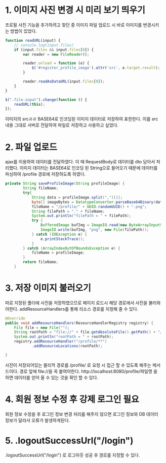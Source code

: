 # 1. 이미지 사진 변경 시 미리 보기 띄우기
프로필 사진 기능을 추가하려고 찾던 중 이미지 파일 업로드 시 바로 이미지를 변경시키는 방법이 있었다.

```javascript
function readURL(input) {
    // console.log(input.files)
    if (input.files && input.files[0]) {
        var reader = new FileReader();

        reader.onload = function (e) {
            $('#register_profile_image').attr('src', e.target.result);
        }

        reader.readAsDataURL(input.files[0]);
    }
}

$(".file-input").change(function () {
    readURL(this);
});
```
이미지의 srcㄹㄹ BASE64로 인코딩된 이미지 데이터로 저장하여 표한한다.
이를 src 내용 그대로 서버로 전달하여 파일로 저장하고 사용하고 싶었다.

# 2. 파일 업로드
ajax를 이용하여 데이터를 전달하였다. 이 때 RequestBody로 데이터를 dto 담아서 처리했다. 이미지 데이터는 BASE64로 인코딩 된 String으로 들어오기 때문에 데이터를 파싱하여 /profile 경로에 저장하도록 하였다.
```java
private String saveProfileImage(String profileImage) {
        String fileName;
        try{
            String data = profileImage.split(",")[1];
            byte[] imageBytes = DatatypeConverter.parseBase64Binary(data);
            fileName = "/profile/" + UUID.randomUUID() + ".png";
            String filePath = "." + fileName;
            System.out.println("filePath = " + filePath);
            try {
                BufferedImage bufImg = ImageIO.read(new ByteArrayInputStream(imageBytes));
                ImageIO.write(bufImg, "png", new File(filePath));
            } catch (IOException e) {
                e.printStackTrace();
            }
        } catch (ArrayIndexOutOfBoundsException e) {
            fileName = profileImage;
        }
        return fileName;
    }
```
# 3. 저장 이미지 불러오기
따로 지정된 폴더에 사진을 저장하였으므로 페이지 로드시 해당 경로에서 사진을 불러와야한다. addResourceHandlers를 통해 리소스 경로를 지정해 줄 수 있다.
```java
@Override
public void addResourceHandlers(ResourceHandlerRegistry registry) {
    File file = new File("");
    String rootPath = "file://" + file.getAbsoluteFile().getPath() + "/profile/";
    System.out.println("rootPath = " + rootPath);
    registry.addResourceHandler("/profile/**")
            .addResourceLocations(rootPath);

}
```
사진이 저장되어있는 물리적 경로를 /profile/ 로 요청 시 접근 할 수 있도록 해주는 메서드이다. 경로 앞에 file://을 꼭 붙여야한다.
http://localhost:8080/profile/파일명 을 하면 데이터를 얻어 올 수 있는 것을 확인 할 수 있다.

# 4. 회원 정보 수정 후 강제 로그인 필요
회원 정보 수정을 후 로그인 정보 변경 처리를 해주지 않으면 로그인 정보와 DB 데이터 정보가 달라서 오류가 발생하게된다.

# 5. .logoutSuccessUrl("/login")
.logoutSuccessUrl("/login") 로 로그아웃 성공 후 경로를 지정할 수 있다.